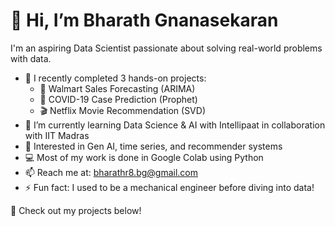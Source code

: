 # 👋 Hi, I’m Bharath Gnanasekaran

I'm an aspiring Data Scientist passionate about solving real-world problems with data.

- 🔭 I recently completed 3 hands-on projects:
  - 🛒 Walmart Sales Forecasting (ARIMA)
  - 🦠 COVID-19 Case Prediction (Prophet)
  - 🎬 Netflix Movie Recommendation (SVD)
- 🌱 I’m currently learning Data Science & AI with Intellipaat in collaboration with IIT Madras
- 👀 Interested in Gen AI, time series, and recommender systems
- 💻 Most of my work is done in Google Colab using Python
- 📫 Reach me at: bharathr8.bg@gmail.com
- ⚡ Fun fact: I used to be a mechanical engineer before diving into data!

🔗 Check out my projects below!


<!---
Bharath-Gnanasekaran/Bharath-Gnanasekaran is a ✨ special ✨ repository because its `README.md` (this file) appears on your GitHub profile.
You can click the Preview link to take a look at your changes.
--->
